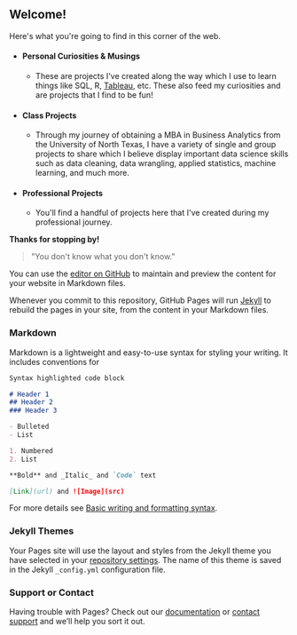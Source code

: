 ## Welcome!

Here's what you're going to find in this corner of the web.

- #### Personal Curiosities & Musings
    - These are projects I've created along the way which I use to learn things like SQL, R, [Tableau](https://public.tableau.com/app/profile/nathanjwelsch), etc. These also feed my curiosities and are projects that I find to be fun!
- #### Class Projects
    - Through my journey of obtaining a MBA in Business Analytics from the University of North Texas, I have a variety of single and group projects to share which I believe display important data science skills such as data cleaning, data wrangling, applied statistics, machine learning, and much more. 
- #### Professional Projects
    - You'll find a handful of projects here that I've created during my professional journey.

**Thanks for stopping by!**

>"You don't know what you don't know."

You can use the [editor on GitHub](https://github.com/statsbynate/Portfolio/edit/gh-pages/index.md) to maintain and preview the content for your website in Markdown files.

Whenever you commit to this repository, GitHub Pages will run [Jekyll](https://jekyllrb.com/) to rebuild the pages in your site, from the content in your Markdown files.

### Markdown

Markdown is a lightweight and easy-to-use syntax for styling your writing. It includes conventions for

```markdown
Syntax highlighted code block

# Header 1
## Header 2
### Header 3

- Bulleted
- List

1. Numbered
2. List

**Bold** and _Italic_ and `Code` text

[Link](url) and ![Image](src)
```

For more details see [Basic writing and formatting syntax](https://docs.github.com/en/github/writing-on-github/getting-started-with-writing-and-formatting-on-github/basic-writing-and-formatting-syntax).

### Jekyll Themes

Your Pages site will use the layout and styles from the Jekyll theme you have selected in your [repository settings](https://github.com/statsbynate/Portfolio/settings/pages). The name of this theme is saved in the Jekyll `_config.yml` configuration file.

### Support or Contact

Having trouble with Pages? Check out our [documentation](https://docs.github.com/categories/github-pages-basics/) or [contact support](https://support.github.com/contact) and we’ll help you sort it out.
